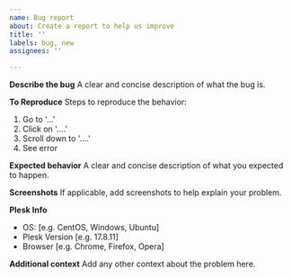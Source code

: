 ```yaml
---
name: Bug report
about: Create a report to help us improve
title: ''
labels: bug, new
assignees: ''

---
```


**Describe the bug**
A clear and concise description of what the bug is.

**To Reproduce**
Steps to reproduce the behavior:
1. Go to '...'
2. Click on '....'
3. Scroll down to '....'
4. See error

**Expected behavior**
A clear and concise description of what you expected to happen.

**Screenshots**
If applicable, add screenshots to help explain your problem.

**Plesk Info**
 - OS: [e.g. CentOS, Windows, Ubuntu]
 - Plesk Version [e.g. 17.8.11]
 - Browser [e.g. Chrome, Firefox, Opera]

**Additional context**
Add any other context about the problem here.
